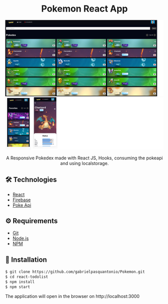 # <div align="center"> Pokemon React App</div>
<a href="https://pokemon-react-635a4.web.app/"/>
<img src="./main.png" /></a>
<a href="https://pokemon-react-635a4.web.app/"/>
<img src="./main1.png" />
                             </a>
<p align="center">A Responsive Pokedex made with React JS, Hooks,  consuming the pokeapi and using localstorage.</p>

## 🛠️ Technologies

<ul>
  <li><a href="https://reactjs.org/">React</a></li>
  <li><a href="https://firebase.google.com/?hl=pt-br">Firebase</a></li>
  <li><a href="https://pokeapi.co/">Poke Api</a></li>
</ul>

## ⚙️ Requirements

<ul>
  <li><a href="https://git-scm.com/">Git</a></li>
  <li><a href="https://nodejs.org/en/">Node.js</a></li>
  <li><a href="https://www.npmjs.com/">NPM</a></li>
</ul>

## 🚀 Installation

```
$ git clone https://github.com/gabrielpasquantonio/Pokemon.git
$ cd react-todolist
$ npm install
$ npm start
```

The application will open in the browser on http://localhost:3000

